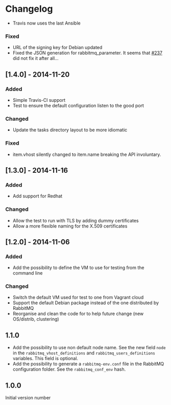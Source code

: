 # Changelog

- Travis now uses the last Ansible

### Fixed

- URL of the signing key for Debian updated
- Fixed the JSON generation for rabbitmq_parameter. It seems that [#237](https://github.com/ansible/ansible-modules-extras/commit/e8391d69855b42d8108fd921f7d6375714494a0e) did not fix it after all...

## [1.4.0] - 2014-11-20

### Added

- Simple Travis-CI support
- Test to ensure the default configuration listen to the good port

### Changed

- Update the tasks directory layout to be more idiomatic

### Fixed

- item.vhost silently changed to item.name breaking the API involuntary.

## [1.3.0] - 2014-11-16

### Added

- Add support for Redhat

### Changed

- Allow the test to run with TLS by adding dummy certificates
- Allow a more flexible naming for the X.509 certificates

## [1.2.0] - 2014-11-06

### Added

- Add the possibility to define the VM to use for testing from the command line

### Changed

- Switch the default VM used for test to one from Vagrant cloud
- Support the default Debian package instead of the one distributed by RabbitMQ
- Reorganise and clean the code for to help future change (new OS/distrib,
  clustering)

## 1.1.0

* Add the possibility to use non default node name. See the new field `node` in
  the `rabbitmq_vhost_definitions` and `rabbitmq_users_definitions` variables.
  This field is optional.
* Add the possibility to generate a `rabbitmq-env.conf` file in the RabbitMQ
  configuration folder. See the `rabbitmq_conf_env` hash.

## 1.0.0

Initial version number
